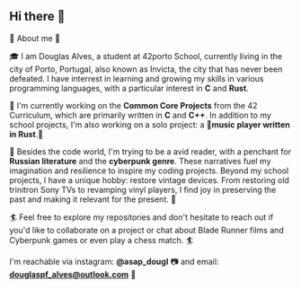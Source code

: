 ## Hi there 👋

 💫 About me 💫

🎓 I am Douglas Alves, a student at 42porto School, currently living in the city of Porto, Portugal, also known as Invicta, the city that has never been defeated.  I have interrest in learning and growing my skills in various programming languages, with a particular interest in **C** and **Rust**.

📝 I'm currently working on the **Common Core Projects** from the 42 Curriculum, which are primarily written in **C** and **C++**. In addition to my school projects, I'm also working on a solo project: a 🎵**music player written in Rust**.🎵

🌴 Besides the code world, I'm trying to be a avid reader, with a penchant for **Russian literature** and the **cyberpunk genre**. These narratives fuel my imagination and resilience to inspire my coding projects. Beyond my school projects, I have a unique hobby: restore vintage devices. From restoring old trinitron Sony TVs to revamping vinyl players, I find joy in preserving the past and making it relevant for the present. 🌴

🏄 Feel free to explore my repositories and don't hesitate to reach out if you'd like to collaborate on a project or chat about Blade Runner films and Cyberpunk games or even play a chess match. 🏄

I'm reachable via instagram: **@asap_dougl** 📷 and email: **douglaspf_alves@outlook.com** 📨

<!--
**rach3bartmoss/rach3bartmoss** is a ✨ _special_ ✨ repository because its `README.md` (this file) appears on your GitHub profile.

Here are some ideas to get you started:

- 🔭 I’m currently working on ...
- 🌱 I’m currently learning ...
- 👯 I’m looking to collaborate on ...
- 🤔 I’m looking for help with ...
- 💬 Ask me about ...
- 📫 How to reach me: ...
- 😄 Pronouns: ...
- ⚡ Fun fact: ...
-->
